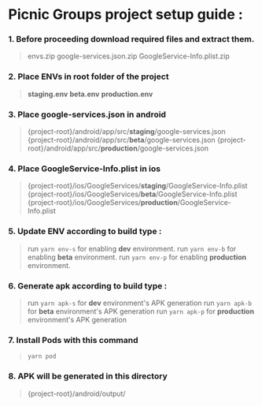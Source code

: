# Picnic Groups project setup guide :

### 1. Before proceeding download required files and extract them.

 > 
 > envs.zip
 > google-services.json.zip
 > GoogleService-Info.plist.zip
 >

### 2. Place ENVs in root folder of the project

>
> **staging.env**
> **beta.env**
> **production.env**
>

### 3. Place google-services.json in android

>
> {project-root}/android/app/src/**staging**/google-services.json
> {project-root}/android/app/src/**beta**/google-services.json
> {project-root}/android/app/src/**production**/google-services.json
>

### 4. Place GoogleService-Info.plist in ios

>
> {project-root}/ios/GoogleServices/**staging**/GoogleService-Info.plist
> {project-root}/ios/GoogleServices/**beta**/GoogleService-Info.plist
> {project-root}/ios/GoogleServices/**production**/GoogleService-Info.plist
>

### 5. Update ENV according to build type :

>
>  run `yarn env-s` for enabling **dev** environment.
>  run `yarn env-b` for enabling **beta** environment.
>  run `yarn env-p` for enabling **production** environment.
>

### 6. Generate apk according to build type :

>
>  run `yarn apk-s` for **dev** environment's APK generation
>  run `yarn apk-b` for **beta** environment's APK generation
>  run `yarn apk-p` for **production** environment's APK generation
>

### 7. Install Pods with this command

>
> `yarn pod`
>

### 8. APK will be generated in this directory

>
> {project-root}/android/output/
>